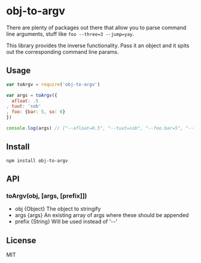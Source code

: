 # obj-to-argv
There are plenty of packages out there that allow you to parse command line arguments, stuff like `foo --three=3 --jump=yay`.

This library provides the inverse functionality. Pass it an object and it spits out the corresponding command line params.

## Usage
```js
var toArgv = require('obj-to-argv')

var args = toArgv({
  afloat: .5
, tuut: 'sob'
, foo: {bar: 5, so: 6}
})

console.log(args) // ["--afloat=0.5", "--tuut=sob", "--foo.bar=5", "--foo.so=6"]
```

## Install
`npm install obj-to-argv`

## API

### toArgv(obj, [args, [prefix]])
 * obj {Object} The object to stringify
 * args {args} An existing array of args where these should be appended
 * prefix {String} Will be used instead of '--'

## License
MIT